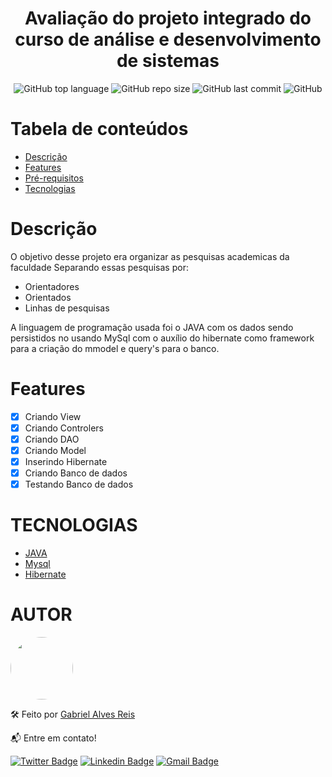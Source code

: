 <h1 align="center">Avaliação do projeto integrado do curso de análise e desenvolvimento de sistemas</h1>

<div align="center">

![GitHub top language](https://img.shields.io/github/languages/top/Gabiruu/Trabalho-projeto-integrado-1-SGR)
![GitHub repo size](https://img.shields.io/github/repo-size/Gabiruu/Trabalho-projeto-integrado-1-SGR)
![GitHub last commit](https://img.shields.io/github/last-commit/Gabiruu/Trabalho-projeto-integrado-1-SGR)
![GitHub](https://img.shields.io/github/license/Gabiruu/Trabalho-projeto-integrado-1-SGR)

#

</div>

# Tabela de conteúdos

<!--ts-->

- [Descrição](#Descrição)
- [Features](#Features)
- [Pré-requisitos](#Pré-requisitos)
- [Tecnologias](#tecnologias)
<!--te-->

# Descrição

O objetivo desse projeto era organizar as pesquisas academicas da faculdade Separando essas pesquisas por:

- Orientadores
- Orientados
- Linhas de pesquisas

A linguagem de programação usada foi o JAVA com os dados sendo persistidos no usando MySql com o auxílio do hibernate como framework para a criação do mmodel e query's para o banco.

# Features

- [x] Criando View
- [x] Criando Controlers
- [x] Criando DAO
- [x] Criando Model
- [x] Inserindo Hibernate
- [x] Criando Banco de dados
- [x] Testando Banco de dados

# TECNOLOGIAS

- [JAVA](www.php.net)
- [Mysql](https://www.mysql.com/)
- [Hibernate](https://hibernate.org/)

# AUTOR

<a href="https://github.com/Gabiruu">
 <img style="border-radius: 50%;" src="https://avatars3.githubusercontent.com/u/38928677?s=460&u=61b426b901b8fe02e12019b1fdb67bf0072d4f00&v=4" width="100px;" alt=""/>
</a>

🛠️ Feito por <a href="https://github.com/Gabiruu/" alt="">Gabriel Alves Reis</a>

📬 Entre em contato!

[![Twitter Badge](https://img.shields.io/badge/-@Gabirutts-1ca0f1?style=flat-square&labelColor=1ca0f1&logo=twitter&logoColor=white&link=https://twitter.com/Gabirutts)](https://twitter.com/Gabirutts)
[![Linkedin Badge](https://img.shields.io/badge/-Gabriel-blue?style=flat-square&logo=Linkedin&logoColor=white&link=https://www.linkedin.com/in/gabriel-alves-846b92164/)](https://www.linkedin.com/in/gabriel-alves-846b92164/)
[![Gmail Badge](https://img.shields.io/badge/-gaalvesreis@gmail.com-c14438?style=flat-square&logo=Gmail&logoColor=white&link=mailto:gaalvesreis@gmail.com)](mailto:gaalvesreis@gmail.com)

